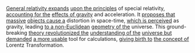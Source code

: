 
[General relativity expands](1/3/1/1/3/2/.General%20Relativity) [upon the principles](2/2/3/3/2/3/.Principles) of special relativity, [accounting for the](2/1/1/3/3/2/2/.Analyzing) [effects of gravity](1/2/3/3/2/3/1/.Gravitational%20Pull) and acceleration. It [proposes that massive](1/2/3/2/2/_Massive-Massless) [objects cause a](1/3/1/1/1/1/1/3/_Cause-Effect) distortion in space-time, [which is perceived](2/2/2/3/3/_Perception-Judgment) as gravity, leading [to a non-Euclidean](2/3/2/3/2/3/.Geometry) [geometry of the](2/3/2/3/2/3/.Geometry) universe. This ground-breaking [theory revolutionized the](1/2/3/2/1/.Special%20Relativity) [understanding of the](2/2/3/2/2/2/.Understanding%20and%20Explanation) [universe but demanded](3/1/3/3/2/3/2/2/.Demand) [a more usable](1/3/3/2/1/1/_Abrlative-Reusable) tool for calculations, [giving birth to](2/1/1/2/2/2/1/2/3/.Birth) [the concept of](2/1/3/2/2/2/2/.Concept) Lorentz Transformation.

